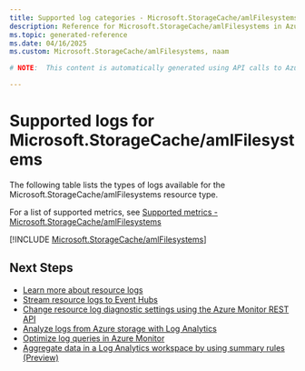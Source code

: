 ```yaml
---
title: Supported log categories - Microsoft.StorageCache/amlFilesystems
description: Reference for Microsoft.StorageCache/amlFilesystems in Azure Monitor Logs.
ms.topic: generated-reference
ms.date: 04/16/2025
ms.custom: Microsoft.StorageCache/amlFilesystems, naam

# NOTE:  This content is automatically generated using API calls to Azure. Any edits made on these files will be overwritten in the next run of the script. 

---
```





# Supported logs for Microsoft.StorageCache/amlFilesystems  
The following table lists the types of logs available for the Microsoft.StorageCache/amlFilesystems resource type.
  
  
  
For a list of supported metrics, see [Supported metrics - Microsoft.StorageCache/amlFilesystems](../supported-metrics/microsoft-storagecache-amlfilesystems-metrics.md)  
  

  
[!INCLUDE [Microsoft.StorageCache/amlFilesystems](~/reusable-content/ce-skilling/azure/includes/azure-monitor/reference/logs/microsoft-storagecache-amlfilesystems-logs-include.md)]  
  

## Next Steps

* [Learn more about resource logs](/azure/azure-monitor/essentials/platform-logs-overview)
* [Stream resource logs to Event Hubs](/azure/azure-monitor/essentials/resource-logs#send-to-azure-event-hubs)
* [Change resource log diagnostic settings using the Azure Monitor REST API](/rest/api/monitor/diagnosticsettings)
* [Analyze logs from Azure storage with Log Analytics](/azure/azure-monitor/essentials/resource-logs#send-to-log-analytics-workspace)
* [Optimize log queries in Azure Monitor](/azure/azure-monitor/logs/query-optimization)
* [Aggregate data in a Log Analytics workspace by using summary rules (Preview)](/azure/azure-monitor/logs/summary-rules)